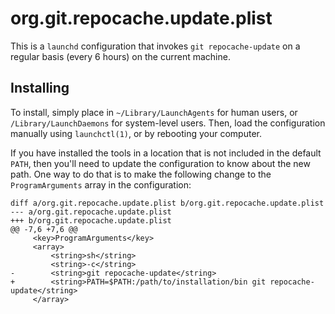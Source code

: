 org.git.repocache.update.plist
==============================

This is a `launchd` configuration that invokes `git repocache-update` on a
regular basis (every 6 hours) on the current machine.

Installing
----------

To install, simply place in `~/Library/LaunchAgents` for human users, or
`/Library/LaunchDaemons` for system-level users.  Then, load the configuration
manually using `launchctl(1)`, or by rebooting your computer.

If you have installed the tools in a location that is not included in the
default `PATH`, then you'll need to update the configuration to know about the
new path.  One way to do that is to make the following change to the
`ProgramArguments` array in the configuration:

    diff a/org.git.repocache.update.plist b/org.git.repocache.update.plist
    --- a/org.git.repocache.update.plist
    +++ b/org.git.repocache.update.plist
    @@ -7,6 +7,6 @@
         <key>ProgramArguments</key>
         <array>
             <string>sh</string>
             <string>-c</string>
    -        <string>git repocache-update</string>
    +        <string>PATH=$PATH:/path/to/installation/bin git repocache-update</string>
         </array>

